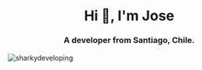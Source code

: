 <h1 align="center">Hi 👋, I'm Jose</h1>
<h3 align="center">A developer from Santiago, Chile.</h3>

<p>&nbsp;<img align="center" src="https://github-readme-stats.vercel.app/api?username=sharkydeveloping&show_icons=true&locale=en" alt="sharkydeveloping" /></p>



